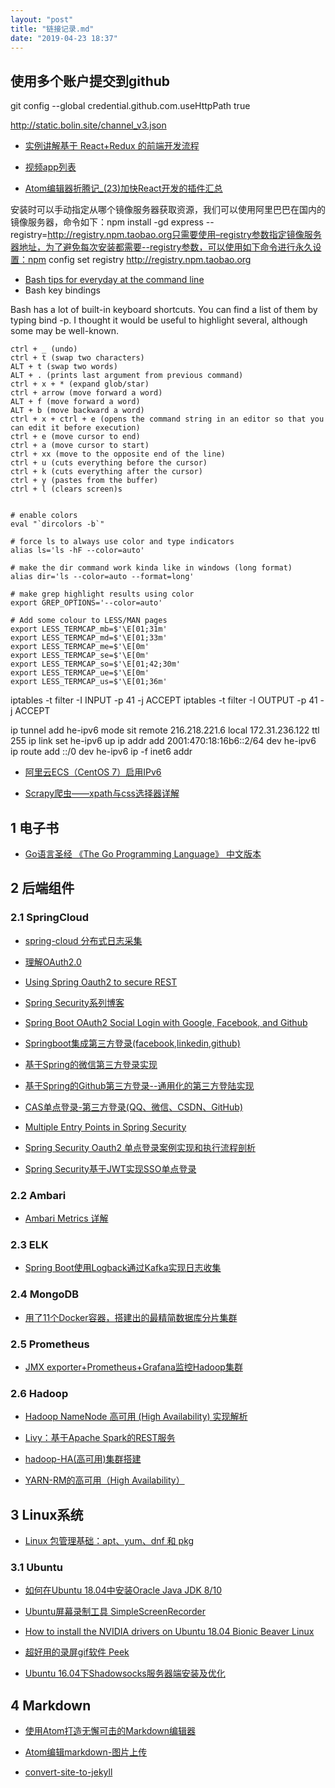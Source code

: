 ```yaml
---
layout: "post"
title: "链接记录.md"
date: "2019-04-23 18:37"
---
```



## 使用多个账户提交到github

git config --global credential.github.com.useHttpPath true



http://static.bolin.site/channel_v3.json


+ [实例讲解基于 React+Redux 的前端开发流程](https://segmentfault.com/a/1190000005356568)

+ [视频app列表](https://www.hanyastar.com/webUS/apps-store-video.html)

+ [Atom编辑器折腾记_(23)加快React开发的插件汇总](https://blog.csdn.net/crper/article/details/52196675)


安装时可以手动指定从哪个镜像服务器获取资源，我们可以使用阿里巴巴在国内的镜像服务器，命令如下：npm install -gd express --registry=http://registry.npm.taobao.org只需要使用–registry参数指定镜像服务器地址，为了避免每次安装都需要--registry参数，可以使用如下命令进行永久设置：npm config set registry http://registry.npm.taobao.org

+ [Bash tips for everyday at the command line](https://opensource.com/article/18/5/bash-tricks)
+ Bash key bindings

Bash has a lot of built-in keyboard shortcuts. You can find a list of them by typing bind -p. I thought it would be useful to highlight several, although some may be well-known.

    ctrl + _ (undo)
    ctrl + t (swap two characters)
    ALT + t (swap two words)
    ALT + . (prints last argument from previous command)
    ctrl + x + * (expand glob/star)
    ctrl + arrow (move forward a word)
    ALT + f (move forward a word)
    ALT + b (move backward a word)
    ctrl + x + ctrl + e (opens the command string in an editor so that you can edit it before execution)
    ctrl + e (move cursor to end)
    ctrl + a (move cursor to start)
    ctrl + xx (move to the opposite end of the line)
    ctrl + u (cuts everything before the cursor)
    ctrl + k (cuts everything after the cursor)
    ctrl + y (pastes from the buffer)
    ctrl + l (clears screen)s


    # enable colors
    eval "`dircolors -b`"

    # force ls to always use color and type indicators
    alias ls='ls -hF --color=auto'

    # make the dir command work kinda like in windows (long format)
    alias dir='ls --color=auto --format=long'

    # make grep highlight results using color
    export GREP_OPTIONS='--color=auto'

    # Add some colour to LESS/MAN pages
    export LESS_TERMCAP_mb=$'\E[01;31m'
    export LESS_TERMCAP_md=$'\E[01;33m'
    export LESS_TERMCAP_me=$'\E[0m'
    export LESS_TERMCAP_se=$'\E[0m'
    export LESS_TERMCAP_so=$'\E[01;42;30m'
    export LESS_TERMCAP_ue=$'\E[0m'
    export LESS_TERMCAP_us=$'\E[01;36m'



iptables -t filter -I INPUT -p 41 -j ACCEPT
iptables -t filter -I OUTPUT -p 41 -j ACCEPT


ip tunnel add he-ipv6 mode sit remote 216.218.221.6 local 172.31.236.122 ttl 255
ip link set he-ipv6 up
ip addr add 2001:470:18:16b6::2/64 dev he-ipv6
ip route add ::/0 dev he-ipv6
ip -f inet6 addr


+ [阿里云ECS（CentOS 7）启用IPv6 ](http://hellonp.com/%E9%98%BF%E9%87%8C%E4%BA%91ecs%E5%90%AF%E7%94%A8ipv6/)

+ [Scrapy爬虫——xpath与css选择器详解](https://www.jianshu.com/p/489c5d21cdc7)


## 1 电子书
* [Go语言圣经 《The Go Programming Language》 中文版本](https://docs.hacknode.org/gopl-zh/)

## 2 后端组件


### 2.1 SpringCloud
* [spring-cloud 分布式日志采集](https://blog.csdn.net/guduyishuai/article/details/79228306)
* [理解OAuth2.0](http://www.ruanyifeng.com/blog/2014/05/oauth_2_0.html)

* [Using Spring Oauth2 to secure REST](http://www.tinmegali.com/en/2017/06/25/oauth2-using-spring/)

* [Spring Security系列博客](https://www.jianshu.com/u/fb66b7412d27)

* [Spring Boot OAuth2 Social Login with Google, Facebook, and Github](https://www.callicoder.com/spring-boot-security-oauth2-social-login-part-1/)

* [Springboot集成第三方登录(facebook,linkedin,github)](https://blog.csdn.net/iverson2010112228/article/details/53673132)

* [基于Spring的微信第三方登录实现](https://www.tianmaying.com/tutorial/OAuth-login-weixin)

* [基于Spring的Github第三方登录--通用化的第三方登陆实现](https://www.tianmaying.com/tutorial/OAuth-login-impl)


* [CAS单点登录-第三方登录(QQ、微信、CSDN、GitHub)](https://blog.csdn.net/u010475041/article/details/78300586)

* [Multiple Entry Points in Spring Security](https://www.baeldung.com/spring-security-multiple-entry-points)

* [Spring Security Oauth2 单点登录案例实现和执行流程剖析](https://www.cnblogs.com/xifengxiaoma/p/10043173.html)

* [Spring Security基于JWT实现SSO单点登录](https://blog.csdn.net/qq_36144258/article/details/79425942)

### 2.2 Ambari

* [Ambari Metrics 详解](https://www.ibm.com/developerworks/cn/opensource/os-cn-ambari-metrics/index.html)

### 2.3 ELK
* [Spring Boot使用Logback通过Kafka实现日志收集](http://blog.microservice4.net/2018/08/23/springboot-logback-kafka/)


### 2.4 MongoDB
* [用了11个Docker容器，搭建出的最精简数据库分片集群](https://www.toutiao.com/a6641517937695916551/)
### 2.5 Prometheus
* [JMX exporter+Prometheus+Grafana监控Hadoop集群](https://www.cnblogs.com/caizhenghui/p/9132414.html)


### 2.6 Hadoop
* [Hadoop NameNode 高可用 (High Availability) 实现解析](https://www.ibm.com/developerworks/cn/opensource/os-cn-hadoop-name-node/index.html)

* [Livy：基于Apache Spark的REST服务](http://jerryshao.me/2018/01/05/livy-spark-based-rest-service/)

* [hadoop-HA(高可用)集群搭建](http://www.codebusy.cc/2018/04/16/hadoop-HA\(%E9%AB%98%E5%8F%AF%E7%94%A8\)%E9%9B%86%E7%BE%A4%E6%90%AD%E5%BB%BA/)

* [YARN-RM的高可用（High Availability）](https://www.zybuluo.com/changedi/note/675439)

## 3 Linux系统
* [Linux 包管理基础：apt、yum、dnf 和 pkg](https://linux.cn/article-8782-1.html)

### 3.1 Ubuntu

* [如何在Ubuntu 18.04中安装Oracle Java JDK 8/10](https://www.linuxidc.com/Linux/2018-06/152667.htm)

* [Ubuntu屏幕录制工具 SimpleScreenRecorder](https://blog.csdn.net/Draonly/article/details/74898031)

* [How to install the NVIDIA drivers on Ubuntu 18.04 Bionic Beaver Linux ](https://linuxconfig.org/how-to-install-the-nvidia-drivers-on-ubuntu-18-04-bionic-beaver-linux)

* [超好用的录屏gif软件 Peek](https://www.jianshu.com/p/9069991bbce6)
* [Ubuntu 16.04下Shadowsocks服务器端安装及优化](https://www.polarxiong.com/archives/Ubuntu-16-04%E4%B8%8BShadowsocks%E6%9C%8D%E5%8A%A1%E5%99%A8%E7%AB%AF%E5%AE%89%E8%A3%85%E5%8F%8A%E4%BC%98%E5%8C%96.html)

## 4 Markdown
* [使用Atom打造无懈可击的Markdown编辑器](https://www.cnblogs.com/fanzhidongyzby/p/6637084.html)

* [Atom编辑markdown-图片上传](https://www.jianshu.com/p/fa30b769c5cc)

* [convert-site-to-jekyll](https://jekyllrb.com/tutorials/convert-site-to-jekyll/)
